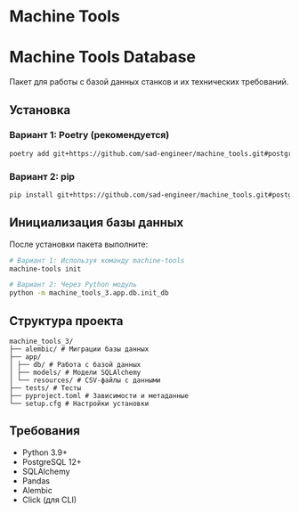 # Machine Tools

# Machine Tools Database

Пакет для работы с базой данных станков и их технических требований.

## Установка

### Вариант 1: Poetry (рекомендуется)
```bash
poetry add git+https://github.com/sad-engineer/machine_tools.git#postgresql
```

### Вариант 2: pip
```bash
pip install git+https://github.com/sad-engineer/machine_tools.git#postgresql
```

## Инициализация базы данных

После установки пакета выполните:

```bash
# Вариант 1: Используя команду machine-tools
machine-tools init

# Вариант 2: Через Python модуль
python -m machine_tools_3.app.db.init_db
```

## Структура проекта
```
machine_tools_3/
├── alembic/ # Миграции базы данных
├── app/
│ ├── db/ # Работа с базой данных
│ ├── models/ # Модели SQLAlchemy
│ └── resources/ # CSV-файлы с данными
├── tests/ # Тесты
├── pyproject.toml # Зависимости и метаданные
└── setup.cfg # Настройки установки
```

## Требования

- Python 3.9+
- PostgreSQL 12+
- SQLAlchemy
- Pandas
- Alembic
- Click (для CLI)

